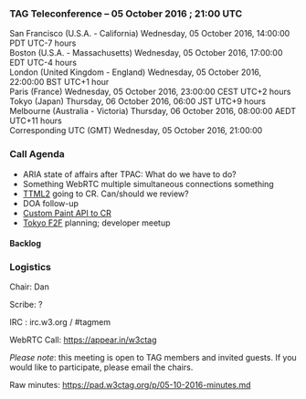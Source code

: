 ### TAG Teleconference – 05 October 2016 ; 21:00 UTC

San Francisco (U.S.A. - California)	Wednesday, 05 October 2016, 14:00:00	PDT	UTC-7 hours  
Boston (U.S.A. - Massachusetts)	Wednesday, 05 October 2016, 17:00:00	EDT	UTC-4 hours  
London (United Kingdom - England)	Wednesday, 05 October 2016, 22:00:00	BST	UTC+1 hour  
Paris (France)	Wednesday, 05 October 2016, 23:00:00	CEST	UTC+2 hours  
Tokyo (Japan)	Thursday, 06 October 2016, 06:00	JST	UTC+9 hours  
Melbourne (Australia - Victoria)	Thursday, 06 October 2016, 08:00:00	AEDT	UTC+11 hours  
Corresponding UTC (GMT)	Wednesday, 05 October 2016, 21:00:00	 

### Call Agenda

* ARIA state of affairs after TPAC: What do we have to do?
* Something WebRTC multiple simultaneous connections something
* [TTML2](https://w3c.github.io/ttm/2/spec/ttml2.html) going to CR. Can/should we review?
* DOA follow-up
* [Custom Paint API to CR](https://drafts.css-houdini.org/css-paint-api/)
* [Tokyo F2F](https://github.com/w3ctag/meetings/tree/gh-pages/2016/11-tokyo) planning; developer meetup

#### Backlog

### Logistics

Chair: Dan

Scribe: ?

IRC : irc.w3.org / #tagmem

WebRTC Call: https://appear.in/w3ctag

*Please note*: this meeting is open to TAG members and invited guests. If you would like to participate, please email the chairs.

Raw minutes: https://pad.w3ctag.org/p/05-10-2016-minutes.md
